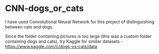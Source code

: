 # CNN-dogs_or_cats
 
I have used Convolutional Neural Network for this project of distinguishing between cats and dogs.

Since the folder containing pictures is too large (this was a custom folder containing dogs and cats), try Kaggle for similar datasets - https://www.kaggle.com/c/dogs-vs-cats/data
